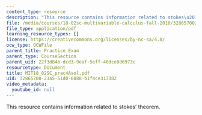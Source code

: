 ```yaml
---
content_type: resource
description: "This resource contains information related to stokes\u2019 theorem."
file: /media/courses/18-02sc-multivariable-calculus-fall-2010/3286570023a551d06088b1f4ce317382_MIT18_02SC_prac4Asol.pdf
file_type: application/pdf
learning_resource_types: []
license: https://creativecommons.org/licenses/by-nc-sa/4.0/
ocw_type: OCWFile
parent_title: Practice Exam
parent_type: CourseSection
parent_uid: 22f3d84b-dcd3-9eaf-5eff-46dce8d6973c
resourcetype: Document
title: MIT18_02SC_prac4Asol.pdf
uid: 32865700-23a5-51d0-6088-b1f4ce317382
video_metadata:
  youtube_id: null
---
```

This resource contains information related to stokes’ theorem.
